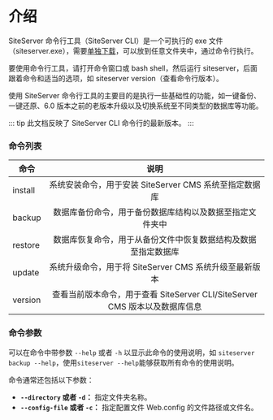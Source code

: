 # 介绍

SiteServer 命令行工具（SiteServer CLI）是一个可执行的 exe 文件（siteserver.exe），需要[单独下载](https://www.siteserver.cn/cms/)，可以放到任意文件夹中，通过命令行执行。

要使用命令行工具，请打开命令窗口或 bash shell，然后运行 siteserver，后面跟着命令和适当的选项，如 siteserver version（查看命令行版本）。

使用 SiteServer 命令行工具的主要目的是执行一些基础性的功能，如一键备份、一键还原、6.0 版本之前的老版本升级以及切换系统至不同类型的数据库等功能。

::: tip
此文档反映了 SiteServer CLI 命令行的最新版本。
:::

### 命令列表

| 命令    |                                    说明                                     |
| ------- | :-------------------------------------------------------------------------: |
| install |           系统安装命令，用于安装 SiteServer CMS 系统至指定数据库            |
| backup  |          数据库备份命令，用于备份数据库结构以及数据至指定文件夹中           |
| restore |       数据库恢复命令，用于从备份文件中恢复数据结构及数据至指定数据库        |
| update  |           系统升级命令，用于将 SiteServer CMS 系统升级至最新版本            |
| version | 查看当前版本命令，用于查看 SiteServer CLI/SiteServer CMS 版本以及数据库信息 |

### 命令参数

可以在命令中带参数 `--help` 或者 `-h` 以显示此命令的使用说明，如 `siteserver backup --help`，使用`siteserver --help`能够获取所有命令的使用说明。

命令通常还包括以下参数：

- **`--directory` 或者 `-d`：** 指定文件夹名称。
- **`--config-file` 或者 `-c`：** 指定配置文件 Web.config 的文件路径或文件名。
